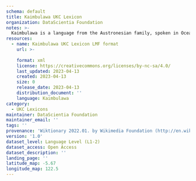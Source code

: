 ```yaml
---
schema: default
title: Kaimbulawa UKC Lexicon
organization: DataScientia Foundation
notes: >-
  Kaimbulawa is a language from the Austronesian family, spoken in Oceania. The UKC Lexicon of Kaimbulawa is represented as a lexico-semantic network. It consists of words, word senses, synsets, as well as sense-level and synset-level relationships.
resources:
  - name: Kaimbulawa UKC Lexicon LMF format
    url: >-
      
    format: xml
    license: https://creativecommons.org/licenses/by-nc-sa/4.0/
    last_updated: 2023-04-13
    created: 2023-04-13
    size: 0
    release_date: 2023-04-13
    distribution_document: ''
    language: Kaimbulawa
category:
  - UKC Lexicons
maintainer: DataScientia Foundation
maintainer_email: ''
tags: ''
provenance: 'Wiktionary 2022.01. by Wikimedia Foundation (http://en.wiktionary.org); Princeton WordNet 2.1 by Princeton University (https://wordnet.princeton.edu)'
version: '1.0'
dataset_level: Language Level (L1-2)
dataset_access: Open Access
dataset_description: ''
landing_page: ''
latitude_map: -5.67
longitude_map: 122.5
---
```

